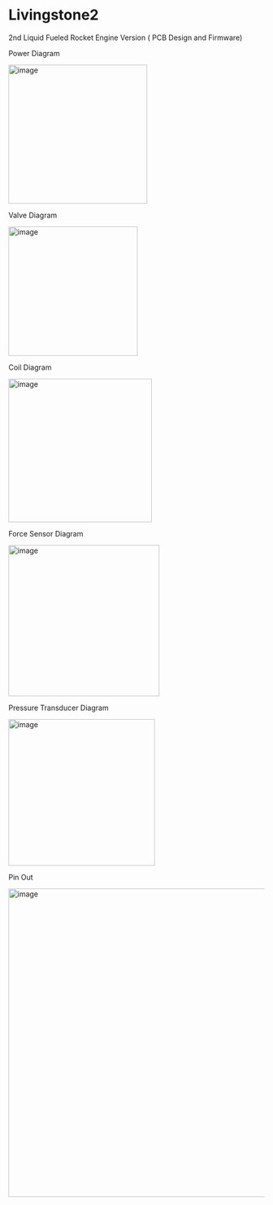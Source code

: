 # Livingstone2
2nd Liquid Fueled Rocket Engine Version ( PCB Design and Firmware) 

Power Diagram

<img width="273" alt="image" src="https://github.com/izukaike/Livingstone2/assets/117411866/aa1f2a71-fd8d-400f-90f4-f8f485156f83">

Valve Diagram

<img width="254" alt="image" src="https://github.com/izukaike/Livingstone2/assets/117411866/2aaa3c25-bb12-4e36-96f5-2b689d88f047">

Coil Diagram

<img width="282" alt="image" src="https://github.com/izukaike/Livingstone2/assets/117411866/bad3dce3-9ba9-4cc1-af2d-515b8ffd3a7e">

Force Sensor Diagram

<img width="297" alt="image" src="https://github.com/izukaike/Livingstone2/assets/117411866/898023f0-9ef4-4d3d-9e1e-f85d75f84e0f">

Pressure Transducer Diagram

<img width="288" alt="image" src="https://github.com/izukaike/Livingstone2/assets/117411866/9ad20991-811f-4735-8930-f1167d61e04b">

Pin Out

<img width="606" alt="image" src="https://github.com/izukaike/Livingstone2/assets/117411866/bea084a5-2749-4e1e-afc4-2cce798c0ceb">





